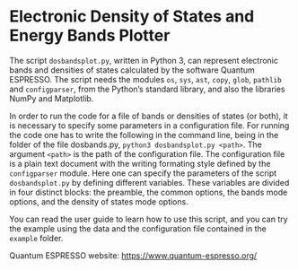 # Electronic Density of States and Energy Bands Plotter 

The script `dosbandsplot.py`, written in Python 3, can represent electronic bands and densities of states calculated by the software Quantum ESPRESSO. The script needs the modules `os`, `sys`, `ast`, `copy`, `glob`, `pathlib` and `configparser`, from the Python’s standard library, and also the libraries NumPy and Matplotlib.

In order to run the code for a file of bands or densities of states (or both), it is necessary to specify some parameters in a configuration file. For running the code one has to write the following in the command line, being in the folder of the file dosbands.py, `python3 dosbandsplot.py <path>`. The argument `<path>` is the path of the configuration file. The configuration file is a plain text document with the writing formating style defined by the `configparser` module. Here one can specify the parameters of the script `dosbandsplot.py` by defining different variables. These variables are divided in four distinct blocks: the preamble, the common options, the bands mode options, and the density of states mode options.

You can read the user guide to learn how to use this script, and you can try the example using the data and the configuration file contained in the `example` folder.

Quantum ESPRESSO website: https://www.quantum-espresso.org/
